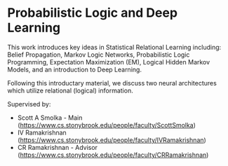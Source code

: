 # Probabilistic Logic and Deep Learning
This work introduces key ideas in Statistical Relational Learning including: Belief Propagation, Markov Logic Networks, Probabilistic Logic Programming, Expectation Maximization (EM), Logical Hidden Markov Models, and an introduction to Deep Learning.

Following this introductary material, we discuss two neural architectures which utilize relational (logical) information.

Supervised by:

* Scott A Smolka - Main (https://www.cs.stonybrook.edu/people/faculty/ScottSmolka)
* IV Ramakrishnan (https://www.cs.stonybrook.edu/people/faculty/IVRamakrishnan)
* CR Ramakrishnan - Advisor (https://www.cs.stonybrook.edu/people/faculty/CRRamakrishnan)
